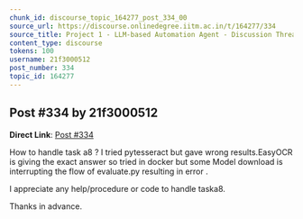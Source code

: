 ```yaml
---
chunk_id: discourse_topic_164277_post_334_00
source_url: https://discourse.onlinedegree.iitm.ac.in/t/164277/334
source_title: Project 1 - LLM-based Automation Agent - Discussion Thread [TDS Jan 2025]
content_type: discourse
tokens: 100
username: 21f3000512
post_number: 334
topic_id: 164277
---
```


## Post #334 by 21f3000512

**Direct Link**: [Post #334](https://discourse.onlinedegree.iitm.ac.in/t/164277/334)

How to handle task a8 ? I tried pytesseract but gave wrong results.EasyOCR is giving the exact answer so tried in docker but some Model download is interrupting the flow of evaluate.py resulting in error .

I appreciate any help/procedure or code to handle taska8.

Thanks in advance.
